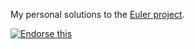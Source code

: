 My personal solutions to the [Euler project](http://projecteuler.net).

[![Endorse this](http://api.coderwall.com/mrcaron/endorsecount.png)](http://coderwall.com/mrcaron)